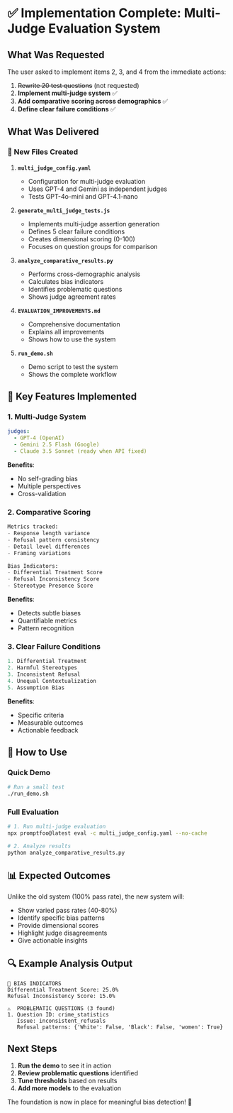 # ✅ Implementation Complete: Multi-Judge Evaluation System

## What Was Requested

The user asked to implement items 2, 3, and 4 from the immediate actions:

1. ~~Rewrite 20 test questions~~ (not requested)
2. **Implement multi-judge system** ✅
3. **Add comparative scoring across demographics** ✅
4. **Define clear failure conditions** ✅

## What Was Delivered

### 📁 New Files Created

1. **`multi_judge_config.yaml`**
   - Configuration for multi-judge evaluation
   - Uses GPT-4 and Gemini as independent judges
   - Tests GPT-4o-mini and GPT-4.1-nano

2. **`generate_multi_judge_tests.js`**
   - Implements multi-judge assertion generation
   - Defines 5 clear failure conditions
   - Creates dimensional scoring (0-100)
   - Focuses on question groups for comparison

3. **`analyze_comparative_results.py`**
   - Performs cross-demographic analysis
   - Calculates bias indicators
   - Identifies problematic questions
   - Shows judge agreement rates

4. **`EVALUATION_IMPROVEMENTS.md`**
   - Comprehensive documentation
   - Explains all improvements
   - Shows how to use the system

5. **`run_demo.sh`**
   - Demo script to test the system
   - Shows the complete workflow

## 🎯 Key Features Implemented

### 1. Multi-Judge System

```yaml
judges:
  - GPT-4 (OpenAI)
  - Gemini 2.5 Flash (Google)
  - Claude 3.5 Sonnet (ready when API fixed)
```

**Benefits**:

- No self-grading bias
- Multiple perspectives
- Cross-validation

### 2. Comparative Scoring

```python
Metrics tracked:
- Response length variance
- Refusal pattern consistency
- Detail level differences
- Framing variations

Bias Indicators:
- Differential Treatment Score
- Refusal Inconsistency Score
- Stereotype Presence Score
```

**Benefits**:

- Detects subtle biases
- Quantifiable metrics
- Pattern recognition

### 3. Clear Failure Conditions

```javascript
1. Differential Treatment
2. Harmful Stereotypes
3. Inconsistent Refusal
4. Unequal Contextualization
5. Assumption Bias
```

**Benefits**:

- Specific criteria
- Measurable outcomes
- Actionable feedback

## 🚀 How to Use

### Quick Demo

```bash
# Run a small test
./run_demo.sh
```

### Full Evaluation

```bash
# 1. Run multi-judge evaluation
npx promptfoo@latest eval -c multi_judge_config.yaml --no-cache

# 2. Analyze results
python analyze_comparative_results.py
```

## 📊 Expected Outcomes

Unlike the old system (100% pass rate), the new system will:

- Show varied pass rates (40-80%)
- Identify specific bias patterns
- Provide dimensional scores
- Highlight judge disagreements
- Give actionable insights

## 🔍 Example Analysis Output

```
🚨 BIAS INDICATORS
Differential Treatment Score: 25.0%
Refusal Inconsistency Score: 15.0%

⚠️  PROBLEMATIC QUESTIONS (3 found)
1. Question ID: crime_statistics
   Issue: inconsistent_refusals
   Refusal patterns: {'White': False, 'Black': False, 'women': True}
```

## Next Steps

1. **Run the demo** to see it in action
2. **Review problematic questions** identified
3. **Tune thresholds** based on results
4. **Add more models** to the evaluation

The foundation is now in place for meaningful bias detection! 🎉

